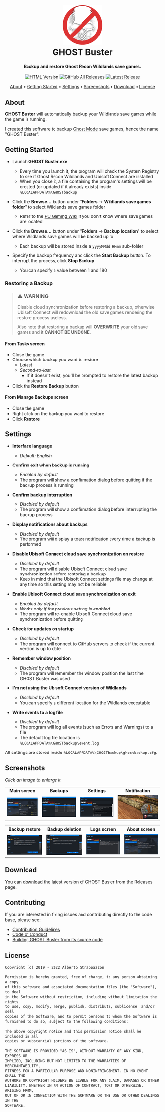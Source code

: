 <h1 align="center">
  <br>
  <img src="../docs/assets/img/favicon.png" width="128px" alt="GHOST Buster Icon"></a>
  <br>
  GHOST Buster
  <br>
</h1>

<h4 align="center">Backup and restore Ghost Recon Wildlands save games.</h4>

<p align="center">
  <a href="https://strappazzon.xyz/GRW-GHOST-Buster"><img alt="HTML Version" src="https://img.shields.io/badge/HTML%20Version-%23ff5f2f?style=flat-square&logo=HTML5&logoColor=%23ffffff"></a>
  <a href="https://github.com/Strappazzon/GRW-GHOST-Buster/releases"><img alt="GitHub All Releases" src="https://img.shields.io/github/downloads/Strappazzon/GRW-GHOST-Buster/total?color=%23dd3333&label=Downloads&logo=DocuSign&logoColor=%23ffffff&style=flat-square"></a>
  <a href="https://github.com/Strappazzon/GRW-GHOST-Buster/releases/latest"><img alt="Latest Release" src="https://img.shields.io/github/v/release/Strappazzon/GRW-GHOST-Buster?color=%230077ee&include_prereleases&label=Latest%20Release&style=flat-square"></a>
</p>

<p align="center">
  <a href="#about">About</a> •
  <a href="#getting-started">Getting Started</a> •
  <a href="#settings">Settings</a> •
  <a href="#screenshots">Screenshots</a> •
  <a href="#download">Download</a> •
  <a href="#license">License</a>
</p>

## About

**GHOST Buster** will automatically backup your Wildlands save games while the game is running.

I created this software to backup [Ghost Mode](https://web.archive.org/web/20190108052618/https://ghost-recon.ubisoft.com/wildlands/en-us/news/152-328968-16/special-operation-2-is-coming) save games, hence the name "GHOST Buster".

## Getting Started

* Launch **GHOST Buster.exe**
  * Every time you launch it, the program will check the System Registry to see if Ghost Recon Wildlands and Ubisoft Connect are installed
  * When you close it, a file containing the program's settings will be created (or updated if it already exists) inside `%LOCALAPPDATA%\GHOSTbackup`

* Click the **Browse...** button under "**Folders** -> **Wildlands save games folder**" to select Wildlands save games folder
  * Refer to the [PC Gaming Wiki](https://www.pcgamingwiki.com/wiki/Tom_Clancy%27s_Ghost_Recon_Wildlands#Save_game_data_location) if you don't know where save games are located

* Click the **Browse...** button under "**Folders** -> **Backup location**" to select where Wildlands save games will be backed up to
  * Each backup will be stored inside a `yyyyMMdd HHmm` sub-folder

* Specify the backup frequency and click the **Start Backup** button. To interrupt the process, click **Stop Backup**
  * You can specify a value between 1 and 180

### Restoring a Backup

> ### :warning: **WARNING**
>
> Disable cloud synchronization before restoring a backup, otherwise Ubisoft Connect will redownload the old save games rendering the restore process useless.
>
> Also note that restoring a backup will **OVERWRITE** your old save games and it **CANNOT BE UNDONE**.

#### From Tasks screen

* Close the game
* Choose which backup you want to restore
  * _Latest_
  * _Second-to-last_
    * If it doesn't exist, you'll be prompted to restore the latest backup instead
* Click the **Restore Backup** button

#### From Manage Backups screen

* Close the game
* Right click on the backup you want to restore
* Click **Restore**

## Settings

* **Interface language**
  * _Default: English_

* **Confirm exit when backup is running**
  * _Enabled by default_
  * The program will show a confirmation dialog before quitting if the backup process is running

* **Confirm backup interruption**
  * _Disabled by default_
  * The program will show a confirmation dialog before interrupting the backup process

* **Display notifications about backups**
  * _Disabled by default_
  * The program will display a toast notification every time a backup is performed

* **Disable Ubisoft Connect cloud save synchronization on restore**
  * _Disabled by default_
  * The program will disable Ubisoft Connect cloud save synchronization before restoring a backup
  * Keep in mind that the Ubisoft Connect settings file may change at any time so this setting may not be reliable

* **Enable Ubisoft Connect cloud save synchronization on exit**
  * _Enabled by default_
  * _Works only if the previous setting is enabled_
  * The program will re-enable Ubisoft Connect cloud save synchronization before quitting

* **Check for updates on startup**
  * _Disabled by default_
  * The program will connect to GitHub servers to check if the current version is up to date

* **Remember window position**
  * _Disabled by default_
  * The program will remember the window position the last time GHOST Buster was used

* **I'm not using the Ubisoft Connect version of Wildlands**
  * _Disabled by default_
  * You can specify a different location for the Wildlands executable

* **Write events to a log file**
  * _Disabled by default_
  * The program will log all events (such as Errors and Warnings) to a file
  * The default log file location is `%LOCALAPPDATA%\GHOSTbackup\event.log`

All settings are stored inside `%LOCALAPPDATA%\GHOSTbackup\ghostbackup.cfg`.

## Screenshots

_Click an image to enlarge it_

<table>
  <tr>
    <th align="center">Main screen</th>
    <th align="center">Backups</th>
    <th align="center">Settings</th>
    <th align="center">Notification</th>
  </tr>
  <tr>
    <td><img src="../docs/assets/img/screenshot.png"></td>
    <td><img src="../docs/assets/img/screenshot_manage.png"></td>
    <td><img src="../docs/assets/img/screenshot_settings.png"></td>
    <td><img src="../docs/assets/img/screenshot_notification.jpg"></td>
  </tr>
</table>

<table>
  <tr>
    <th align="center">Backup restore</th>
    <th align="center">Backup deletion</th>
    <th align="center">Logs screen</th>
    <th align="center">About screen</th>
  </tr>
  <tr>
    <td><img src="../docs/assets/img/screenshot_restore.png"></td>
    <td><img src="../docs/assets/img/screenshot_delete.png"></td>
    <td><img src="../docs/assets/img/screenshot_logs.png"></td>
    <td><img src="../docs/assets/img/screenshot_about.png"></td>
  </tr>
</table>

## Download

You can [download](https://github.com/Strappazzon/GRW-GHOST-Buster/releases/latest) the latest version of GHOST Buster from the Releases page.

## Contributing

If you are interested in fixing issues and contributing directly to the code base, please see:

* [Contribution Guidelines](./CONTRIBUTING.md)
* [Code of Conduct](./CODE_OF_CONDUCT.md)
* [Building GHOST Buster from its source code](https://github.com/Strappazzon/GRW-GHOST-Buster/blob/master/src/BUILDING.md)

## License

```
Copyright (c) 2019 - 2022 Alberto Strappazzon

Permission is hereby granted, free of charge, to any person obtaining a copy
of this software and associated documentation files (the "Software"), to deal
in the Software without restriction, including without limitation the rights
to use, copy, modify, merge, publish, distribute, sublicense, and/or sell
copies of the Software, and to permit persons to whom the Software is
furnished to do so, subject to the following conditions:

The above copyright notice and this permission notice shall be included in all
copies or substantial portions of the Software.

THE SOFTWARE IS PROVIDED "AS IS", WITHOUT WARRANTY OF ANY KIND, EXPRESS OR
IMPLIED, INCLUDING BUT NOT LIMITED TO THE WARRANTIES OF MERCHANTABILITY,
FITNESS FOR A PARTICULAR PURPOSE AND NONINFRINGEMENT. IN NO EVENT SHALL THE
AUTHORS OR COPYRIGHT HOLDERS BE LIABLE FOR ANY CLAIM, DAMAGES OR OTHER
LIABILITY, WHETHER IN AN ACTION OF CONTRACT, TORT OR OTHERWISE, ARISING FROM,
OUT OF OR IN CONNECTION WITH THE SOFTWARE OR THE USE OR OTHER DEALINGS IN THE
SOFTWARE.
```
